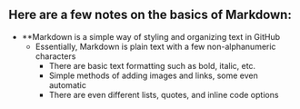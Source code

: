 ## Here are a few notes on the basics of Markdown:

- **Markdown is a simple way of styling and organizing text in GitHub
  - Essentially, Markdown is plain text with a few non-alphanumeric characters
    - There are basic text formatting such as bold, italic, etc. 
    - Simple methods of adding images and links, some even automatic 
    - There are even different lists, quotes, and inline code options
